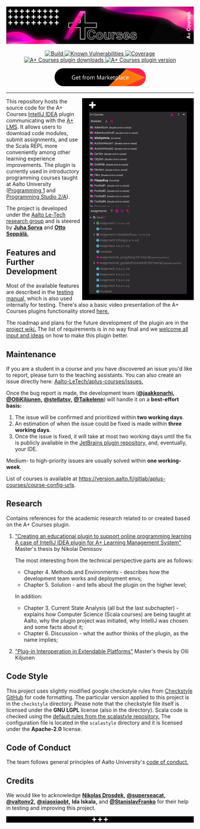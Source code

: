 <p align="center">
   <a href="https://plugins.jetbrains.com/plugin/13634-a-courses">
      <img src="images/courses-banner.webp" alt="A+ Courses is a plugin for IntelliJ IDEA, used in programming courses at Aalto University">
   </a>
</p>

<p align="center">
   <a href="https://github.com/Aalto-LeTech/aplus-courses/actions?query=workflow%3Abuild">
      <img alt="Build" src="https://github.com/Aalto-LeTech/aplus-courses/workflows/build/badge.svg"/>
   </a>
   <a href="https://snyk.io/test/github/Aalto-LeTech/aplus-courses?targetFile=build.gradle">
      <img alt="Known Vulnerabilities" src="https://snyk.io/test/github/Aalto-LeTech/aplus-courses/badge.svg?targetFile=build.gradle"/>
   </a>
   <a href="https://sonarcloud.io/dashboard?id=Aalto-LeTech_intellij-plugin">
      <img alt="Coverage" src="https://sonarcloud.io/api/project_badges/measure?project=Aalto-LeTech_intellij-plugin&metric=coverage"/>
   </a>
   <a href="https://plugins.jetbrains.com/plugin/13634-a-plugin-for-intellij">
      <img alt="A+ Courses plugin downloads" src="https://img.shields.io/jetbrains/plugin/d/13634-a-plugin-for-intellij?label=plugin%20downloads"/>
   </a>
   <a href="https://plugins.jetbrains.com/plugin/13634-a-plugin-for-intellij">
      <img alt="A+ Courses plugin version" src="https://img.shields.io/jetbrains/plugin/v/13634?label=plugin%20version"/>
   </a>
</p>

<p align="center">
   <a href="https://plugins.jetbrains.com/plugin/13634-a-courses">
      <img width="245px" src="images/marketplace.webp" alt="Get from Marketplace">
   </a>
</p>

---

<img width="300px" align="right" src="images/image_4_readme.webp" alt="Screenshot"/>

This repository hosts the source code for the A+ Courses [IntelliJ IDEA](https://www.jetbrains.com/idea/) plugin
communicating with the [A+ LMS](https://apluslms.github.io/). It allows users to download code modules, submit
assignments, and use the Scala REPL more conveniently among other learning experience improvements. The plugin is
currently used in introductory programming courses taught at Aalto
University ([Programming 1](https://plus.cs.aalto.fi/o1)
and [Programming Studio 2/A](https://oodi.aalto.fi/a/opintjakstied.jsp?OpinKohd=1125591784&haettuOpas=-1&Kieli=6)).

The project is developed under the [Aalto Le-Tech research group](https://research.cs.aalto.fi/LeTech/) and is steered
by **[Juha Sorva](https://github.com/jsorva)** and **[Otto Seppälä.](https://github.com/oseppala)**

## Features and Further Development

Most of the available features are described in
the [testing manual,](https://github.com/Aalto-LeTech/aplus-courses/blob/master/TESTING.md) which is also used
internally for testing. There's also a basic video presentation of the A+ Courses plugins functionality
stored [here.](https://aalto.cloud.panopto.eu/Panopto/Pages/Viewer.aspx?id=42740f68-8dd8-4ba2-8f1c-acb1007bf8ef)

The roadmap and plans for the future development of the plugin are in
the [project wiki.](https://github.com/Aalto-LeTech/aplus-courses/wiki/Requirements) The list of requirements is in no
way final and we [welcome all input and ideas](https://github.com/Aalto-LeTech/aplus-courses/issues/new/choose) on how
to make this plugin better.

## Maintenance

If you are a student in a course and you have discovered an issue you'd like to report, please turn to the teaching
assistants. You can also create an issue directly
here: [Aalto-LeTech/aplus-courses/issues.](https://github.com/Aalto-LeTech/aplus-courses/issues)

Once the bug report is made, the development team (**[@jaakkonarhi,](https://github.com/jaakkonarhi)**
**[@OlliKiljunen,](https://github.com/OlliKiljunen)** **[@stellatsv,](https://github.com/stellatsv)**
**[@Taikelenn](https://github.com/Taikelenn)**) will handle it on a **best-effort basis:**

1. The issue will be confirmed and prioritized within **two working days**.
2. An estimation of when the issue could be fixed is made within **three working days**.
3. Once the issue is fixed, it will take at most two working days until the fix is publicly available in
   the [JetBrains plugin repository,](https://plugins.jetbrains.com/plugin/13634-a-courses) and, eventually, your IDE.

Medium- to high-priority issues are usually solved within **one working-week**.

List of courses is available at https://version.aalto.fi/gitlab/aplus-courses/course-config-urls.

## Research

Contains references for the academic research related to or created based on the A+ Courses plugin.

1. ["Creating an educational plugin to support online programming learning A case of IntelliJ IDEA plugin for A+ Learning Management System"](https://aaltodoc.aalto.fi/handle/123456789/102499)
   Master's thesis by Nikolai Denissov

   The most interesting from the technical perspective parts are as follows:
    * Chapter 4. Methods and Environments - describes how the development team works and deployment envs;
    * Chapter 5. Solution - and tells about the plugin on the higher level;

   In addition:
    * Chapter 3. Current State Analysis (all but the last subchapter) - explains how Computer Science (Scala courses)
      are being taught at Aalto, why the plugin project was initiated, why IntelliJ was chosen and some facts about it;
    * Chapter 6. Discussion - what the author thinks of the plugin, as the name implies;

2. ["Plug-in Interoperation in Extendable Platforms"](https://aaltodoc.aalto.fi/handle/123456789/107623) Master's thesis
   by Olli Kiljunen

## Code Style

This project uses slightly modified google checkstyle rules
from [Checkstyle GitHub](https://github.com/checkstyle/checkstyle/blob/checkstyle-8.12/src/main/resources/google_checks.xml)
for code formatting. The particular version applied to this project is in the `checkstyle` directory. Please note that
the checkstyle file itself is licensed under the **GNU LGPL** license (also in the directory). Scala code is checked
using
the [default rules from the scalastyle repository.](https://github.com/scalastyle/scalastyle/blob/master/src/main/resources/default_config.xml)
The configuration file is located in the `scalastyle` directory and it is licensed under the **Apache-2.0** license.

## Code of Conduct

The team follows general principles of Aalto
University's [code of conduct.](https://www.aalto.fi/sites/g/files/flghsv161/files/2018-09/aalto_university_code_of_conduct_en-003.pdf)

## Credits

We would like to
acknowledge **[Nikolas Drosdek,](https://github.com/nikke234)** **[@superseacat,](https://github.com/superseacat)** **[@valtonv2,](https://github.com/valtonv2)** **[@xiaoxiaobt,](https://github.com/xiaoxiaobt)**
**Ida Iskala,** and **[@StanislavFranko](https://github.com/StanislavFranko)** for their help in testing and improving
this project.

<p align="center">
   <a href="https://github.com/Aalto-LeTech/aplus-courses">
      <img width="1500px" src="images/footer.png" alt="A+ Courses">
   </a>
</p>
